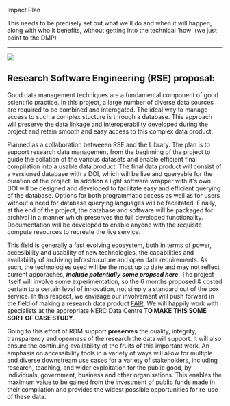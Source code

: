 Impact Plan

This needs to be precisely set out what we'll do and when it will happen, along with who it benefits, without getting into the technical 'how' (we just point to the DMP)

***

![](https://imgs.xkcd.com/comics/digital_resource_lifespan.png)

## Research Software Engineering (RSE) proposal:

Good data management techniques are a fundamental component of good scientific practice. In this project, a large number of diverse data sources are required to be combined and interogated. The ideal way to manage access to such a complex stucture is through a database. This approach will preserve the data linkage and interoperability developed during the project and retain smooth and easy access to this complex data product.

Planned as a collaboration betweeen RSE and the Library. The plan is to support research data management from the beginning of the project to guide the collation of the various datasets and enable efficient final compilation into a usable data product. The final data product will consist of a versioned database with a DOI, which will be live and queryable for the duration of the project. In addition a light software wrapper with it's own DOI will be designed and developed to facilitate easy and efficient querying of the database. Options for both programmatic access as well as for users without a need for database querying languages will be facilitated. Finally, at the end of the project, the database and software will be packaged for archival in a manner which preserves the full developed functionality. Documentation will be developed to enable anyone with the requisite compute resources to recreate the live service.

This field is generally a fast evolving ecosystem, both in terms of power, accesibility and usability of new technologies, the capabilities and availability of archiving infrastrucuture and open data requirements. As such, the technologies used will be the most up to date and may not reflect current apporaches, ***include potentially some propsed here***. The project itself will involve some experimentation, so the 6 months proposed & costed pertain to a certain level of innovation, not simply a standard out of the box service. In this respect, we envisage our involvement will push forward in the field of making a research data product [FAIR](https://www.force11.org/group/fairgroup/fairprinciples). We will happily work with specialists at the appropriate NERC Data Centre **TO MAKE THIS SOME SORT OF CASE STUDY**.

Going to this effort of RDM support **preserves** the quality, integrity, transparency and openness of the research the data will support. It will also ensure the continuing availability of the fruits of this important work. An emphasis on accessibility tools in a variety of ways will allow for multiple and diverse downstream use cases for a variety of stakeholders, including research, teaching, and wider exploitation for the public good, by individuals, government, business and other organisations. This enables the maximum value to be gained from the investment of public funds made in their compilation and provides the widest possible opportunities for re-use of these data.

